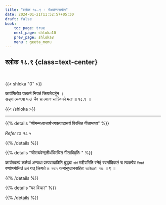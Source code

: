 ```yaml
---
title: "श्लोक १८.९ - मोक्षसंन्यसयोग"
date: 2024-01-21T11:52:57+05:30
draft: false
book:
    toc_page: true
    next_page: shloka10
    prev_page: shloka8
    menu : geeta_menu
---
```




## श्लोक १८.९ {class=text-center}

<br/>

{{< shloka  "0"  >}}

कार्यमित्येव यत्कर्म नियतं क्रियतेऽर्जुन ।  
सङ्गं त्यक्त्वा फलं चैव स त्यागः सात्त्विको मतः ॥ १८.९ ॥

{{< /shloka >}}

---


{{% details "श्रीमन्मध्वाचार्यभगवत्पादाचर्य विरचित  गीताभाष्य" %}}

*Refer to १८.५*

{{% /details %}}


{{% details "श्रीराघवेन्द्रतीर्थविरचित गीताविवृतिः " %}}

कार्यमवश्यं कर्तव्यं अन्यथा प्रत्यवायादिति बुद्ध्या `संगं` मदीयमिति स्नेहं
स्वर्गादिफलं च त्यक्त्वैव `नियतं` वर्णाश्रमोचितं `कर्म` 
यत्‌ क्रियते `स त्यागः` कर्मानुष्ठानसहितः `सात्त्विको मतः` ॥ ९ ॥

{{% /details %}}



{{% details "पद विचार" %}}


{{% /details %}}
